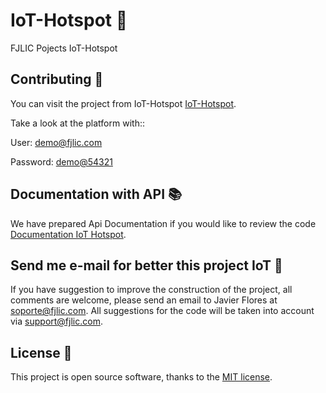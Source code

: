 # IoT-Hotspot 🚀
FJLIC Pojects IoT-Hotspot 

## Contributing 👾

You can visit the project from IoT-Hotspot [IoT-Hotspot](https://hotspot.fjlic.com/).
 
Take a look at the platform with::

User: [demo@fjlic.com](https://hotspot.fjlic.com/)

Password: [demo@54321](https://hotspot.fjlic.com/)

## Documentation with API 📚

We have prepared Api Documentation if you would like to review the code [Documentation IoT Hotspot](https://hotspot.fjlic.com/docs/1.0/overview).

## Send me e-mail for better this project IoT 📧

If you have suggestion to improve the construction of the project, all comments are welcome, please send an email to Javier Flores at soporte@fjlic.com. All suggestions for the code will be taken into account via [support@fjlic.com](mailto:soporte@fjlic.com).

## License 🔑

This project is open source software, thanks to the [MIT license](https://opensource.org/licenses/MIT).
